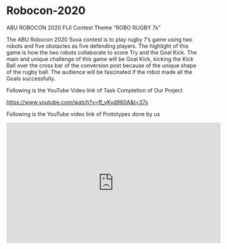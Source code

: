 # Robocon-2020
ABU ROBOCON 2020 FIJI
Contest Theme “ROBO RUGBY 7s”

The ABU Robocon 2020 Suva contest is to play rugby 7’s game using two robots and five obstacles as five defending players. The highlight of this game is how the two robots collaborate to score Try and the Goal Kick. The main and unique challenge of this game will be Goal Kick, kicking the Kick Ball over the cross bar of the conversion post because of the unique shape of the rugby ball. The audience will be fascinated if the robot made all the Goals successfully.

Following is the YouTube Video link of Task Completion of Our Project

https://www.youtube.com/watch?v=ff_yKyd960A&t=37s

Following is the YouTube video link of Prototypes done by us

<iframe width="560" height="315" src="https://www.youtube.com/embed/q_G5udl1SUE" frameborder="0" allow="accelerometer; autoplay; clipboard-write; encrypted-media; gyroscope; picture-in-picture" allowfullscreen></iframe>




